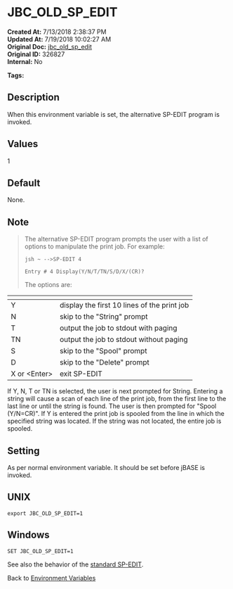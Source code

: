 # JBC_OLD_SP_EDIT

**Created At:** 7/13/2018 2:38:37 PM  
**Updated At:** 7/19/2018 10:02:27 AM  
**Original Doc:** [jbc_old_sp_edit](https://docs.jbase.com/41717-environment-variables/jbc_old_sp_edit)  
**Original ID:** 326827  
**Internal:** No  

**Tags:**
<badge text='spooler' vertical='middle' />
<badge text='environment variables' vertical='middle' />

## Description

When this environment variable is set, the alternative SP-EDIT program is invoked.

## Values

1

## Default

None.

## Note

> The alternative SP-EDIT program prompts the user with a list of options to manipulate the print job. For example:
>
> `jsh ~ -->SP-EDIT 4`
>
> `Entry # 4 Display(Y/N/T/TN/S/D/X/(CR)?`  
>
> The options are:

| <!----> | <!----> |
| --- | --- |
| Y | display the first 10 lines of the print job |
| N | skip to the "String" prompt |
| T | output the job to stdout with paging |
| TN | output the job to stdout without paging |
| S | skip to the "Spool" prompt |
| D | skip to the "Delete" prompt |
| X or &lt;Enter&gt; | exit SP-EDIT |

If Y, N, T or TN is selected, the user is next prompted for String. Entering a string will cause a scan of each line of the print job, from the first line to the last line or until the string is found. The user is then prompted for "Spool (Y/N=CR)". If Y is entered the print job is spooled from the line in which the specified string was located. If the string was not located, the entire job is spooled.

## Setting

As per normal environment variable. It should be set before jBASE is invoked.

## UNIX

```
export JBC_OLD_SP_EDIT=1
```

## Windows

```
SET JBC_OLD_SP_EDIT=1
```

See also the behavior of the [standard SP-EDIT](./../../administration/spooler/sp-edit).

Back to [Environment Variables](./../README.md)
